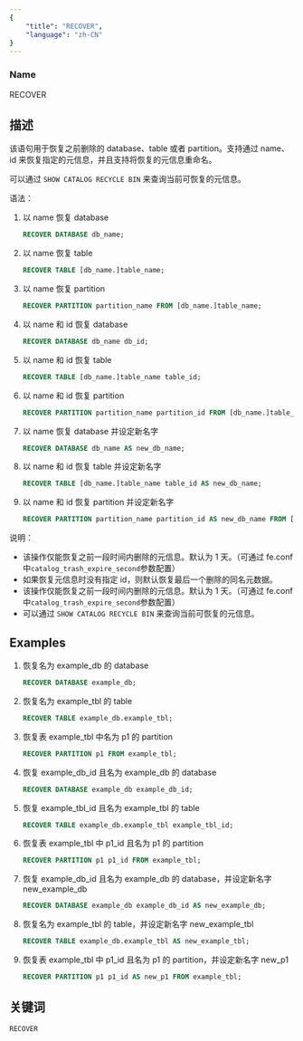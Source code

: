 ```yaml
---
{
    "title": "RECOVER",
    "language": "zh-CN"
}
---
```


<!--
Licensed to the Apache Software Foundation (ASF) under one
or more contributor license agreements.  See the NOTICE file
distributed with this work for additional information
regarding copyright ownership.  The ASF licenses this file
to you under the Apache License, Version 2.0 (the
"License"); you may not use this file except in compliance
with the License.  You may obtain a copy of the License at

  http://www.apache.org/licenses/LICENSE-2.0

Unless required by applicable law or agreed to in writing,
software distributed under the License is distributed on an
"AS IS" BASIS, WITHOUT WARRANTIES OR CONDITIONS OF ANY
KIND, either express or implied.  See the License for the
specific language governing permissions and limitations
under the License.
-->

### Name

RECOVER

## 描述


该语句用于恢复之前删除的 database、table 或者 partition。支持通过 name、id 来恢复指定的元信息，并且支持将恢复的元信息重命名。


可以通过 `SHOW CATALOG RECYCLE BIN` 来查询当前可恢复的元信息。

语法：

1. 以 name 恢复 database

   ```sql
   RECOVER DATABASE db_name;
   ```

2. 以 name 恢复 table

   ```sql
   RECOVER TABLE [db_name.]table_name;
   ```

3. 以 name 恢复 partition

   ```sql
   RECOVER PARTITION partition_name FROM [db_name.]table_name;
   ```

4. 以 name 和 id 恢复 database

   ```sql
   RECOVER DATABASE db_name db_id;
   ```

5. 以 name 和 id 恢复 table


   ```sql
   RECOVER TABLE [db_name.]table_name table_id;
   ```

6. 以 name 和 id 恢复 partition

   ```sql
   RECOVER PARTITION partition_name partition_id FROM [db_name.]table_name;
   ```   

7. 以 name 恢复 database 并设定新名字

   ```sql
   RECOVER DATABASE db_name AS new_db_name;
   ```

8. 以 name 和 id 恢复 table 并设定新名字

   ```sql
   RECOVER TABLE [db_name.]table_name table_id AS new_db_name;
   ```

9. 以 name 和 id 恢复 partition 并设定新名字

   ```sql
   RECOVER PARTITION partition_name partition_id AS new_db_name FROM [db_name.]table_name;
   ```  

说明：

- 该操作仅能恢复之前一段时间内删除的元信息。默认为 1 天。（可通过 fe.conf 中`catalog_trash_expire_second`参数配置）
- 如果恢复元信息时没有指定 id，则默认恢复最后一个删除的同名元数据。
- 该操作仅能恢复之前一段时间内删除的元信息。默认为 1 天。（可通过 fe.conf 中`catalog_trash_expire_second`参数配置）
- 可以通过 `SHOW CATALOG RECYCLE BIN` 来查询当前可恢复的元信息。

## Examples

1. 恢复名为 example_db 的 database

   ```sql
   RECOVER DATABASE example_db;
   ```

2. 恢复名为 example_tbl 的 table

   ```sql
   RECOVER TABLE example_db.example_tbl;
   ```

3. 恢复表 example_tbl 中名为 p1 的 partition

   ```sql
   RECOVER PARTITION p1 FROM example_tbl;
   ```

4. 恢复 example_db_id 且名为 example_db 的 database

   ```sql
   RECOVER DATABASE example_db example_db_id;
   ```

5. 恢复 example_tbl_id 且名为 example_tbl 的 table

   ```sql
   RECOVER TABLE example_db.example_tbl example_tbl_id;
   ```

6. 恢复表 example_tbl 中 p1_id 且名为 p1 的 partition

   ```sql
   RECOVER PARTITION p1 p1_id FROM example_tbl;
   ```

7. 恢复 example_db_id 且名为 example_db 的 database，并设定新名字 new_example_db

   ```sql
   RECOVER DATABASE example_db example_db_id AS new_example_db;
   ```

8. 恢复名为 example_tbl 的 table，并设定新名字 new_example_tbl

   ```sql
   RECOVER TABLE example_db.example_tbl AS new_example_tbl;
   ```

9. 恢复表 example_tbl 中 p1_id 且名为 p1 的 partition，并设定新名字 new_p1

   ```sql
   RECOVER PARTITION p1 p1_id AS new_p1 FROM example_tbl;
   ```

## 关键词

    RECOVER



